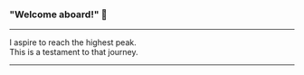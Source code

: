 ### "Welcome aboard!" 👋
<hr>
I aspire to reach the highest peak.<br>
This is a testament to that journey.
<hr>

